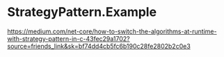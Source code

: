 # StrategyPattern.Example
https://medium.com/net-core/how-to-switch-the-algorithms-at-runtime-with-strategy-pattern-in-c-43fec29a1702?source=friends_link&sk=bf74dd4cb5fc6b190c28fe2802b2c0e3
